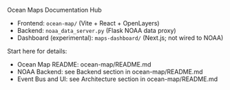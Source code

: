 Ocean Maps Documentation Hub

- Frontend: `ocean-map/` (Vite + React + OpenLayers)
- Backend: `noaa_data_server.py` (Flask NOAA data proxy)
- Dashboard (experimental): `maps-dashboard/` (Next.js; not wired to NOAA)

Start here for details:
- Ocean Map README: ocean-map/README.md
- NOAA Backend: see Backend section in ocean-map/README.md
- Event Bus and UI: see Architecture section in ocean-map/README.md

